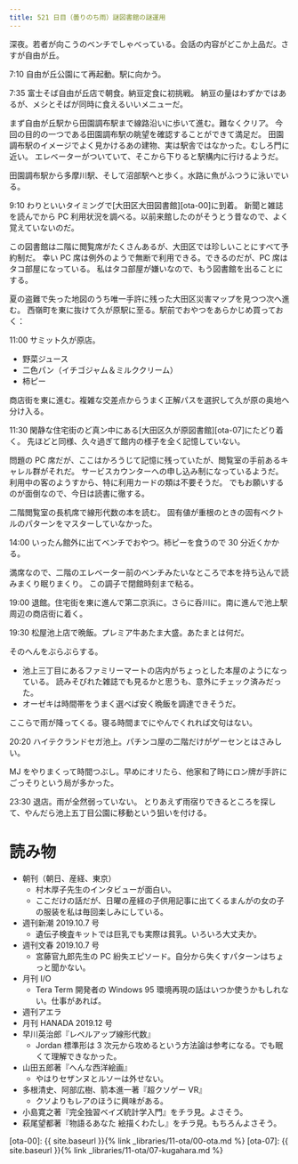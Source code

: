 ```yaml
---
title: 521 日目（曇りのち雨）謎図書館の謎運用
---
```


深夜。若者が向こうのベンチでしゃべっている。会話の内容がどこか上品だ。さすが自由が丘。

7:10 自由が丘公園にて再起動。駅に向かう。

7:35 富士そば自由が丘店で朝食。納豆定食に初挑戦。
納豆の量はわずかではあるが、メシとそばが同時に食えるいいメニューだ。

まず自由が丘駅から田園調布駅まで線路沿いに歩いて進む。難なくクリア。
今回の目的の一つである田園調布駅の眺望を確認することができて満足だ。
田園調布駅のイメージでよく見かけるあの建物、実は駅舎ではなかった。むしろ門に近い。
エレベーターがついていて、そこから下りると駅構内に行けるようだ。

田園調布駅から多摩川駅、そして沼部駅へと歩く。水路に魚がふつうに泳いでいる。

9:10 わりといいタイミングで[大田区大田図書館][ota-00]に到着。
新聞と雑誌を読んでから PC 利用状況を調べる。以前来館したのがそうとう昔なので、よく覚えていないのだ。

この図書館は二階に閲覧席がたくさんあるが、大田区では珍しいことにすべて予約制だ。
幸い PC 席は例外のようで無断で利用できる。できるのだが、PC 席はタコ部屋になっている。
私はタコ部屋が嫌いなので、もう図書館を出ることにする。

夏の盗難で失った地図のうち唯一手許に残った大田区災害マップを見つつ次へ進む。
西嶺町を東に抜けて久が原駅に至る。駅前でおやつをあらかじめ買っておく：

11:00 サミット久が原店。

* 野菜ジュース
* 二色パン（イチゴジャム＆ミルククリーム）
* 柿ピー

商店街を東に進む。複雑な交差点からうまく正解パスを選択して久が原の奥地へ分け入る。

11:30 閑静な住宅街のど真ン中にある[大田区久が原図書館][ota-07]にたどり着く。
先ほどと同様、久々過ぎて館内の様子を全く記憶していない。

問題の PC 席だが、ここはかろうじて記憶に残っていたが、閲覧室の手前あるキャレル群がそれだ。
サービスカウンターへの申し込み制になっているようだ。利用中の客のようすから、特に利用カードの類は不要そうだ。
でもお願いするのが面倒なので、今日は読書に徹する。

二階閲覧室の長机席で線形代数の本を読む。
固有値が重根のときの固有ベクトルのパターンをマスターしていなかった。

14:00 いったん館外に出てベンチでおやつ。柿ピーを食うので 30 分近くかかる。

満席なので、二階のエレベーター前のベンチみたいなところで本を持ち込んで読みまくり眠りまくり。
この調子で閉館時刻まで粘る。

19:00 退館。住宅街を東に進んで第二京浜に。さらに呑川に。南に進んで池上駅周辺の商店街に着く。

19:30 松屋池上店で晩飯。プレミア牛あたま大盛。あたまとは何だ。

そのへんをぶらぶらする。

* 池上三丁目にあるファミリーマートの店内がちょっとした本屋のようになっている。
  読みそびれた雑誌でも見るかと思うも、意外にチェック済みだった。
* オーゼキは時間帯をうまく選べば安く晩飯を調達できそうだ。

ここらで雨が降ってくる。寝る時間までにやんでくれれば文句はない。

20:20 ハイテクランドセガ池上。パチンコ屋の二階だけがゲーセンとはさみしい。

MJ をやりまくって時間つぶし。早めにオリたら、他家和了時にロン牌が手許にごっそりという局が多かった。

23:30 退店。雨が全然弱っていない。
とりあえず雨宿りできるところを探して、やんだら池上五丁目公園に移動という狙いを付ける。

# 読み物

* 朝刊（朝日、産経、東京）
  * 村木厚子先生のインタビューが面白い。
  * ここだけの話だが、日曜の産経の子供用記事に出てくるまんがの女の子の服装を私は毎回楽しみにしている。
* 週刊新潮 2019.10.7 号
  * 遺伝子検査キットでは巨乳でも実際は貧乳。いろいろ大丈夫か。
* 週刊文春 2019.10.7 号
  * 宮藤官九郎先生の PC 紛失エピソード。自分から失くすパターンはちょっと聞かない。
* 月刊 I/O
  * Tera Term 開発者の Windows 95 環境再現の話はいつか使うかもしれない。仕事があれば。
* 週刊アエラ
* 月刊 HANADA 2019.12 号
* 早川英治郎『レベルアップ線形代数』
  * Jordan 標準形は 3 次元から攻めるという方法論は参考になる。でも眠くて理解できなかった。
* 山田五郎著『へんな西洋絵画』
  * やはりセザンヌとルソーは外せない。
* 多根清史、阿部広樹、箭本進一著『超クソゲー VR』
  * クソよりもレアのほうに興味がある。
* 小島寛之著『完全独習ベイズ統計学入門』をチラ見。よさそう。
* 萩尾望都著『物語るあなた 絵描くわたし』をチラ見。もちろんよさそう。

[ota-00]: {{ site.baseurl }}{% link _libraries/11-ota/00-ota.md %}
[ota-07]: {{ site.baseurl }}{% link _libraries/11-ota/07-kugahara.md %}
